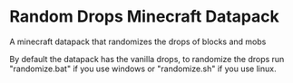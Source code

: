 # Random Drops Minecraft Datapack
A minecraft datapack that randomizes the drops of blocks and mobs

By default the datapack has the vanilla drops, to randomize the drops run "randomize.bat" if you use windows or "randomize.sh" if you use linux.